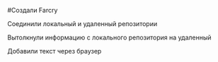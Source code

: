 ﻿#Создали Farcry

Соединили локальный и удаленный репозитории

Вытолкнули информацию с локального репозитория на удаленный

Добавили текст через браузер


